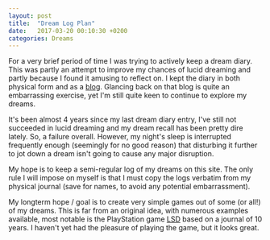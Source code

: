 ```yaml
---
layout: post
title:  "Dream Log Plan"
date:   2017-03-20 00:10:30 +0200
categories: Dreams
---
```


For a very brief period of time I was trying to actively keep a dream diary. This was partly an attempt to improve my chances of lucid dreaming and partly  because I found it amusing to reflect on. 
I kept the diary in both physical form and as a [blog](https://cantwealldream.wordpress.com). Glancing back on that blog is quite an embarrassing exercise, yet I'm still quite keen to continue to explore my dreams. 

It's been almost 4 years since my last dream diary entry, I've still not succeeded in lucid dreaming and my dream recall has been pretty dire lately. So, a failure overall. However, my night's sleep is interrupted frequently enough (seemingly for no good reason) that disturbing it further to jot down a dream isn't going to cause any major disruption.

My hope is to keep a semi-regular log of my dreams on this site. The only rule I will impose on myself is that I must copy the logs verbatim from my physical journal (save for names, to avoid any potential embarrassment).

My longterm hope / goal is to create very simple games out of some (or all!) of my dreams. This is far from an original idea, with numerous examples available, most notable is the PlayStation game [LSD](https://en.wikipedia.org/wiki/LSD_(video_game)) based on a journal of 10 years. I haven't yet had the pleasure of playing the game, but it looks great. 

